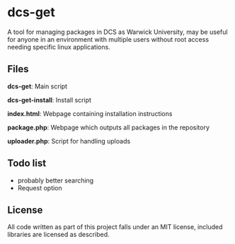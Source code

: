 # dcs-get

A tool for managing packages in DCS as Warwick University, may be useful for anyone in an environment with multiple users 
without root access needing specific linux applications.

## Files

**dcs-get**: Main script

**dcs-get-install**: Install script

**index.html**: Webpage containing installation 
instructions

**package.php**: Webpage which outputs all packages in the repository

**uploader.php**: Script for handling uploads

## Todo list

* probably better searching
* Request option

## License

All code written as part of this project falls under an MIT license, included libraries are licensed as described.
